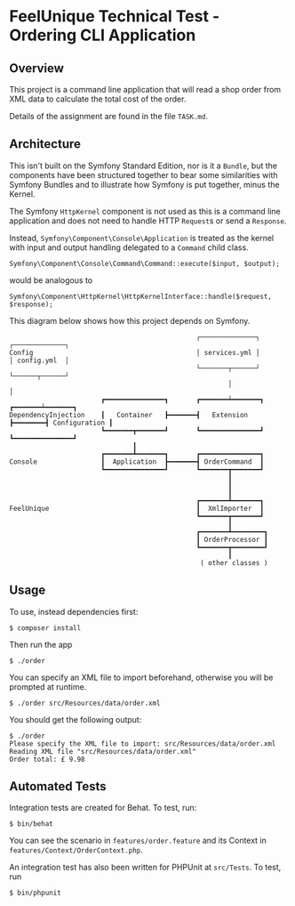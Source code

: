 FeelUnique Technical Test - Ordering CLI Application
====================================================

Overview
--------

This project is a command line application that will read a shop order from
XML data to calculate the total cost of the order.

Details of the assignment are found in the file `TASK.md`.


Architecture
------------

This isn't built on the Symfony Standard Edition, nor is it a `Bundle`, but the components
have been structured together to bear some similarities with Symfony Bundles and
to illustrate how Symfony is put together, minus the Kernel.

The Symfony `HttpKernel` component is not used as this is a command line
application and does not need to handle HTTP `Request`s or send a `Response`.

Instead, `Symfony\Component\Console\Application` is treated as the kernel with
input and output handling delegated to a `Command` child class.

    Symfony\Component\Console\Command\Command::execute($input, $output);

would be analogous to

    Symfony\Component\HttpKernel\HttpKernelInterface::handle($request, $response);



This diagram below shows how this project depends on Symfony.


                                                   ┌──────────────┐          ┌─────────────┐
    Config                                         │ services.yml │          │ config.yml  │
                                                   └───────┬──────┘          └──────┬──────┘
                                                           │                        │
                           ┏━━━━━━━━━━━━━━━┓       ┏━━━━━━━┷━━━━━━━┓        ┏━━━━━━━┷━━━━━━━┓
    DependencyInjection    ┃   Container   ┣━━━━━━━┫   Extension   ┣━━━━━━━━┫ Configuration ┃
                           ┗━━━━━━━┳━━━━━━━┛       ┗━━━━━━━━━━━━━━━┛        ┗━━━━━━━━━━━━━━━┛
                                   ┃
                           ┏━━━━━━━┻━━━━━━━┓       ┏━━━━━━━━━━━━━━━┓
    Console                ┃  Application  ┣━━━━━━━┫ OrderCommand  ┃
                           ┗━━━━━━━━━━━━━━━┛       ┗━━━━━━━┳━━━━━━━┛
                                                           ┃
                                                           ┃
                                                           ┃
                                                   ┏━━━━━━━┻━━━━━━━┓
    FeelUnique                                     ┃  XmlImporter  ┃
                                                   ┗━━━━━━━┳━━━━━━━┛
                                                           ┃
                                                   ┏━━━━━━━┻━━━━━━━━┓
                                                   ┃ OrderProcessor ┃
                                                   ┗━━━━━━━┳━━━━━━━━┛
                                                           ┃
                                                    ( other classes )


Usage
-----

To use, instead dependencies first:

    $ composer install


Then run the app

    $ ./order


You can specify an XML file to import beforehand, otherwise you will be prompted at runtime.

    $ ./order src/Resources/data/order.xml


You should get the following output:

    $ ./order
    Please specify the XML file to import: src/Resources/data/order.xml
    Reading XML file "src/Resources/data/order.xml"
    Order total: £ 9.98


Automated Tests
---------------

Integration tests are created for Behat. To test, run:

    $ bin/behat

You can see the scenario in `features/order.feature` and its Context in `features/Context/OrderContext.php`.

An integration test has also been written for PHPUnit at `src/Tests`. To test, run

    $ bin/phpunit
